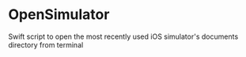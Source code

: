 # OpenSimulator
Swift script to open the most recently used iOS simulator's documents directory from terminal
